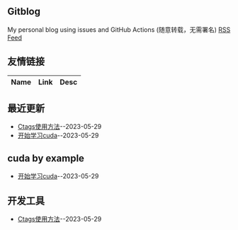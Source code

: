 ## Gitblog
My personal blog using issues and GitHub Actions (随意转载，无需署名)
[RSS Feed](https://raw.githubusercontent.com/wjwever/gitblog/master/feed.xml)
## 友情链接
| Name | Link | Desc | 
 | ---- | ---- | ---- |
## 最近更新
- [Ctags使用方法](https://github.com/wjwever/gitblog/issues/13)--2023-05-29
- [开始学习cuda](https://github.com/wjwever/gitblog/issues/10)--2023-05-29
## cuda by example
- [开始学习cuda](https://github.com/wjwever/gitblog/issues/10)--2023-05-29
## 开发工具
- [Ctags使用方法](https://github.com/wjwever/gitblog/issues/13)--2023-05-29
